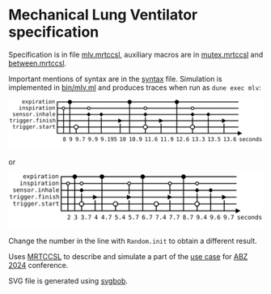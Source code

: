 # Mechanical Lung Ventilator specification

Specification is in file [mlv.mrtccsl](mlv.mrtccsl), auxiliary macros are in [mutex.mrtccsl](mutex.mrtccsl) and [between.mrtccsl](between.mrtccsl).

Important mentions of syntax are in the [syntax](syntax.md) file. Simulation is implemented in [bin/mlv.ml](bin/mlv.ml) and produces traces when run as `dune exec mlv`:

![Trace](./trace.svg)

or

![Trace 2](./trace2.svg)

Change the number in the line with `Random.init` to obtain a different result.

Uses [MRTCCSL](https://github.com/PaulRaUnite/mrtccsl) to describe and simulate a part of the [use case](https://github.com/foselab/abz2024_casestudy_MLV/blob/52c618e676a808592e4c92dc950e7629bb0eb67d/Mechanical_Lung_Ventilator%201_5.pdf) for [ABZ 2024](https://abz-conf.org/site/2024/casestudy/) conference.


SVG file is generated using [svgbob](https://github.com/ivanceras/svgbob/).


